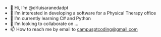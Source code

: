 - 👋 Hi, I’m @drluisaranedadpt
- 👀 I’m interested in developing a software for a Physical Therapy office
- 🌱 I’m currently learning C# and Python
- 💞️ I’m looking to collaborate on ...
- 📫 How to reach me by email to campusptcoding@gmail.com

<!---
drluisaranedadpt/drluisaranedadpt is a ✨ special ✨ repository because its `README.md` (this file) appears on your GitHub profile.
You can click the Preview link to take a look at your changes.
--->
